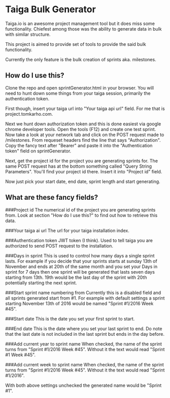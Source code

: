 Taiga Bulk Generator
====================

Taiga.io is an awesome project management tool but it does miss some functionality.  Chiefest among those was the ability to generate data in bulk with similar structure.

This project is aimed to provide set of tools to provide the said bulk functionality.

Currently the only feature is the bulk creation of sprints aka. milestones.

## How do I use this?

Clone the repo and open sprintGenerator.html in your browser.  You will need to hunt down some things from your taiga session, primarily the authentication token.  

First though, insert your taiga url into "Your taiga api url" field.  For me that is project.tomkarho.com.

Next we hunt down authorization token and this is done easiest via google chrome developer tools. Open the tools (F12) and create one test sprint.  Now take a look at your network tab and click on the POST request made to /milestones.  From requeset headers find the line that says "Authorization".  Copy the fancy text after "Bearer" and paste it into the "Authentication token" field on sprintGenerator.

Next, get the project id for the project you are generating sprints for.  The same POST request has at the bottom something called "Query String Parameters".  You'll find your project id there.  Insert it into "Project id" field.

Now just pick your start date, end date, sprint length and start generating.

## What are these fancy fields?

###Project id
The numerical id of the project you are generating sprints from.  Look at section "How do I use this?" to find out how to retrieve this data.

###Your taiga ai url
The url for your taiga installation index.

###Authentication token
JWT token (I think).  Used to tell taiga you are authorized to send POST request to the installation.

###Days in sprint
This is used to control how many days a single sprint lasts.  For example if you decide that your sprints starts at sunday 13th of November and ends at 20th of the same month and you set your Days in sprint for 7 days then one sprint will be generated that lasts seven days starting from 13th.  19th would be the last day of the sprint with 20th potentially starting the next sprint.

###Start sprint name numbering from
Currently this is a disabled field and all sprints generated start from #1.  For example with default settings a sprint starting November 13th of 2016 would be named "Sprint #1/2016 Week #45".

###Start date
This is the date you set your first sprint to start.

###End date
This is the date where you set your last sprint to end.  Do note that the last date is not included in the last sprint but ends in the day before.

###Add current year to sprint name
When checked, the name of the sprint turns from "Sprint #1/2016 Week #45".  Without it the text would read "Sprint #1 Week #45".

###Add current week to sprint name
When checked, the name of the sprint turns from "Sprint #1/2016 Week #45".  Without it the text would read "Sprint #1/2016".

With both above settings unchecked the generated name would be "Sprint #1".

